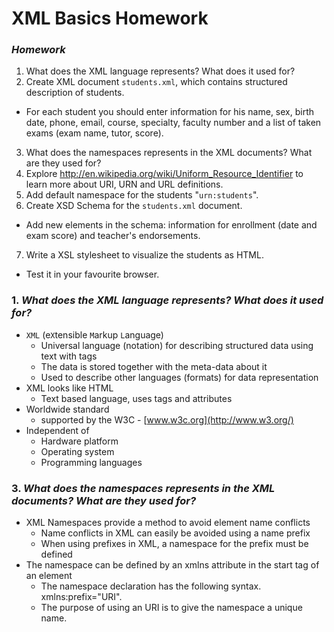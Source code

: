 # XML Basics Homework

### _Homework_

1.  What does the XML language represents? What does it used for? 
2.  Create XML document `students.xml`, which contains structured description of students.
  * For each student you should enter information for his name, sex, birth date, phone, email, course, specialty, faculty number and a list of taken exams (exam name, tutor, score).
3.  What does the namespaces represents in the XML documents? What are they used for? 
4.  Explore http://en.wikipedia.org/wiki/Uniform_Resource_Identifier to learn more about URI, URN and URL definitions.
5.  Add default namespace for the students "`urn:students`".
6.  Create XSD Schema for the `students.xml` document.
  * Add new elements in the schema: information for enrollment (date and exam score) and teacher's endorsements.
7.  Write a XSL stylesheet to visualize the students as HTML.
  * Test it in your favourite browser.

### 1.  _What does the XML language represents? What does it used for?_

* `XML` (e`X`tensible `M`arkup `L`anguage)
  * Universal language (notation) for describing structured data using text with tags
  * The data is stored together with the meta-data about it
  * Used to describe other languages (formats) for data representation
* XML looks like HTML
  * Text based language, uses tags and attributes
* Worldwide standard
  * supported by the W3C - [www.w3c.org](http://www.w3.org/)
* Independent of
  * Hardware platform
  * Operating system
  * Programming languages

### 3.  _What does the namespaces represents in the XML documents? What are they used for?_

* XML Namespaces provide a method to avoid element name conflicts
  * Name conflicts in XML can easily be avoided using a name prefix
  * When using prefixes in XML, a namespace for the prefix must be defined
* The namespace can be defined by an xmlns attribute in the start tag of an element
  * The namespace declaration has the following syntax. xmlns:prefix="URI".
  * The purpose of using an URI is to give the namespace a unique name.